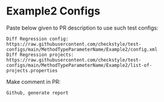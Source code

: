 # Example2 Configs
Paste below given to PR description to use such test configs:
```
Diff Regression config: https://raw.githubusercontent.com/checkstyle/test-configs/main/MethodTypeParameterName/Example2/config.xml
Diff Regression projects: https://raw.githubusercontent.com/checkstyle/test-configs/main/MethodTypeParameterName/Example2/list-of-projects.properties
```
Make comment in PR:
```
Github, generate report
```
